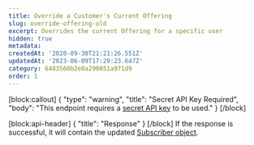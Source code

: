 ```yaml
---
title: Override a Customer's Current Offering
slug: override-offering-old
excerpt: Overrides the current Offering for a specific user
hidden: true
metadata: 
createdAt: '2020-09-30T21:21:26.551Z'
updatedAt: '2023-06-09T17:29:23.647Z'
category: 6483560b2e0a290051a971d9
order: 1
---
```

[block:callout]
{
  "type": "warning",
  "title": "Secret API Key Required",
  "body": "This endpoint requires a [secret API key](doc:authentication) to be used."
}
[/block]

[block:api-header]
{
  "title": "Response"
}
[/block]
If the response is successful, it will contain the updated [Subscriber object](ref:subscribers#the-subscriber-object).